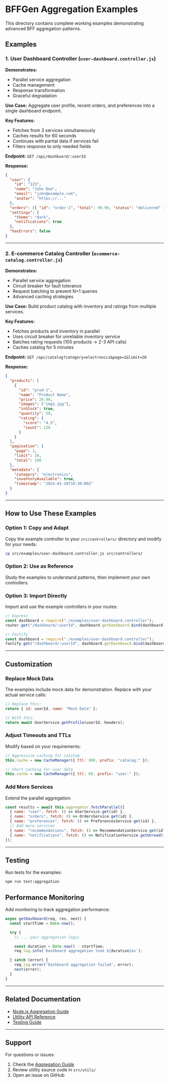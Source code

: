 # BFFGen Aggregation Examples

This directory contains complete working examples demonstrating advanced BFF aggregation patterns.

## Examples

### 1. User Dashboard Controller (`user-dashboard.controller.js`)

**Demonstrates:**

- Parallel service aggregation
- Cache management
- Response transformation
- Graceful degradation

**Use Case:** Aggregate user profile, recent orders, and preferences into a single dashboard endpoint.

**Key Features:**

- Fetches from 3 services simultaneously
- Caches results for 60 seconds
- Continues with partial data if services fail
- Filters response to only needed fields

**Endpoint:** `GET /api/dashboard/:userId`

**Response:**

```json
{
  "user": {
    "id": "123",
    "name": "John Doe",
    "email": "john@example.com",
    "avatar": "https://..."
  },
  "orders": [{ "id": "order-1", "total": 99.99, "status": "delivered" }],
  "settings": {
    "theme": "dark",
    "notifications": true
  },
  "hasErrors": false
}
```

---

### 2. E-commerce Catalog Controller (`ecommerce-catalog.controller.js`)

**Demonstrates:**

- Parallel service aggregation
- Circuit breaker for fault tolerance
- Request batching to prevent N+1 queries
- Advanced caching strategies

**Use Case:** Build product catalog with inventory and ratings from multiple services.

**Key Features:**

- Fetches products and inventory in parallel
- Uses circuit breaker for unreliable inventory service
- Batches rating requests (100 products → 2-3 API calls)
- Caches catalog for 5 minutes

**Endpoint:** `GET /api/catalog?category=electronics&page=1&limit=20`

**Response:**

```json
{
  "products": [
    {
      "id": "prod-1",
      "name": "Product Name",
      "price": 29.99,
      "images": ["img1.jpg"],
      "inStock": true,
      "quantity": 50,
      "rating": {
        "score": "4.5",
        "count": 128
      }
    }
  ],
  "pagination": {
    "page": 1,
    "limit": 20,
    "total": 100
  },
  "metadata": {
    "category": "electronics",
    "inventoryAvailable": true,
    "timestamp": "2024-01-20T10:30:00Z"
  }
}
```

---

## How to Use These Examples

### Option 1: Copy and Adapt

Copy the example controller to your `src/controllers/` directory and modify for your needs:

```bash
cp src/examples/user-dashboard.controller.js src/controllers/
```

### Option 2: Use as Reference

Study the examples to understand patterns, then implement your own controllers.

### Option 3: Import Directly

Import and use the example controllers in your routes:

```javascript
// Express
const dashboard = require("./examples/user-dashboard.controller");
router.get("/dashboard/:userId", dashboard.getDashboard.bind(dashboard));

// Fastify
const dashboard = require("./examples/user-dashboard.controller");
fastify.get("/dashboard/:userId", dashboard.getDashboard.bind(dashboard));
```

---

## Customization

### Replace Mock Data

The examples include mock data for demonstration. Replace with your actual service calls:

```javascript
// Replace this:
return { id: userId, name: "Mock Data" };

// With this:
return await UserService.getProfile(userId, headers);
```

### Adjust Timeouts and TTLs

Modify based on your requirements:

```javascript
// Aggressive caching for catalog
this.cache = new CacheManager({ ttl: 900, prefix: "catalog:" });

// Short caching for user data
this.cache = new CacheManager({ ttl: 60, prefix: "user:" });
```

### Add More Services

Extend the parallel aggregation:

```javascript
const results = await this.aggregator.fetchParallel([
  { name: "user", fetch: () => UserService.get(id) },
  { name: "orders", fetch: () => OrdersService.get(id) },
  { name: "preferences", fetch: () => PreferencesService.get(id) },
  // Add more services
  { name: "recommendations", fetch: () => RecommendationService.get(id) },
  { name: "notifications", fetch: () => NotificationService.getUnread(id) },
]);
```

---

## Testing

Run tests for the examples:

```bash
npm run test:aggregation
```

## Performance Monitoring

Add monitoring to track aggregation performance:

```javascript
async getDashboard(req, res, next) {
  const startTime = Date.now();

  try {
    // ... your aggregation logic

    const duration = Date.now() - startTime;
    req.log.info(`Dashboard aggregation took ${duration}ms`);

  } catch (error) {
    req.log.error('Dashboard aggregation failed', error);
    next(error);
  }
}
```

---

## Related Documentation

- [Node.js Aggregation Guide](../../../../docs/NODEJS_AGGREGATION.md)
- [Utility API Reference](../utils/)
- [Testing Guide](../../../../docs/NODEJS_TESTING.md)

---

## Support

For questions or issues:

1. Check the [Aggregation Guide](../../../../docs/NODEJS_AGGREGATION.md)
2. Review utility source code in `src/utils/`
3. Open an issue on GitHub
